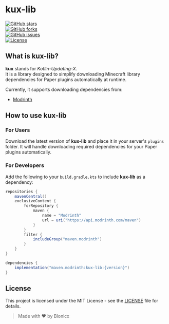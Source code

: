 # kux-lib

[![GitHub stars](https://img.shields.io/github/stars/Blonicx/kux-lib?style=social)](https://github.com/Blonicx/kux-lib/stargazers)  
[![GitHub forks](https://img.shields.io/github/forks/Blonicx/kux-lib?style=social)](https://github.com/Blonicx/kux-lib/network)  
[![GitHub issues](https://img.shields.io/github/issues/Blonicx/kux-lib)](https://github.com/Blonicx/kux-lib/issues)  
[![License](https://img.shields.io/github/license/Blonicx/kux-lib)](./LICENSE.txt)

## What is kux-lib?

**kux** stands for *Kotlin-Updating-X*.  
It is a library designed to simplify downloading Minecraft library dependencies for Paper plugins automatically at runtime.

Currently, it supports downloading dependencies from:
- [Modrinth](https://modrinth.com)

## How to use kux-lib

### For Users

Download the latest version of **kux-lib** and place it in your server's `plugins` folder. It will handle downloading required dependencies for your Paper plugins automatically.

### For Developers

Add the following to your `build.gradle.kts` to include **kux-lib** as a dependency:

```groovy
repositories {
    mavenCentral()
    exclusiveContent {
        forRepository {
            maven {
                name = "Modrinth"
                url = uri("https://api.modrinth.com/maven")
            }
        }
        filter {
            includeGroup("maven.modrinth")
        }
    }
}

dependencies {
    implementation("maven.modrinth:kux-lib:{version}")
}
```

## License
This project is licensed under the MIT License - see the [LICENSE](LICENSE.txt) file for details.

> Made with ❤️ by Blonicx